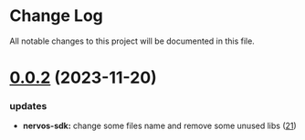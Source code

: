 
# Change Log

All notable changes to this project will be documented in this file.

# [0.0.2](https://github.com/xiaohuasheng0x1/blockchains) (2023-11-20)

### updates

- **nervos-sdk:** change some files name and remove some unused libs ([21](https://github.com/xiaohuasheng0x1/blockchains/pull/21))
